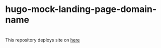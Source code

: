# hugo-mock-landing-page-domain-name
# 

This repository deploys site on [here](hemoshiyoon.online)
